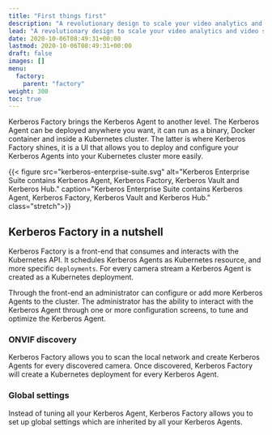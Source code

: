 ```yaml
---
title: "First things first"
description: "A revolutionary design to scale your video analytics and video surveillance landscape."
lead: "A revolutionary design to scale your video analytics and video surveillance landscape."
date: 2020-10-06T08:49:31+00:00
lastmod: 2020-10-06T08:49:31+00:00
draft: false
images: []
menu:
  factory:
    parent: "factory"
weight: 300
toc: true
---
```


Kerberos Factory brings the Kerberos Agent to another level. The Kerberos Agent can be deployed anywhere you want, it can run as a binary, Docker container and inside a Kubernetes cluster. The latter is where Kerberos Factory shines, it is a UI that allows you to deploy and configure your Kerberos Agents into your Kubernetes cluster more easily.

{{< figure src="kerberos-enterprise-suite.svg" alt="Kerberos Enterprise Suite contains Kerberos Agent, Kerberos Factory, Kerberos Vault and Kerberos Hub." caption="Kerberos Enterprise Suite contains Kerberos Agent, Kerberos Factory, Kerberos Vault and Kerberos Hub." class="stretch">}}

## Kerberos Factory in a nutshell

Kerberos Factory is a front-end that consumes and interacts with the Kubernetes API. It schedules Kerberos Agents as Kubernetes resource, and more specific `deployments`. For every camera stream a Kerberos Agent is created as a Kubernetes deployment. 

Through the front-end an administrator can configure or add more Kerberos Agents to the cluster. The administrator has the ability to interact with the Kerberos Agent through one or more configuration screens, to tune and optimize the Kerberos Agent.

### ONVIF discovery

Kerberos Factory allows you to scan the local network and create Kerberos Agents for every discovered camera. Once discovered, Kerberos Factory will create a Kubernetes deployment for every Kerberos Agent.

### Global settings

Instead of tuning all your Kerberos Agent, Kerberos Factory allows you to set up global settings which are inherited by all your Kerberos Agents.
